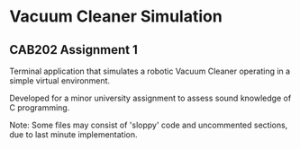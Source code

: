 # Vacuum Cleaner Simulation
## CAB202 Assignment 1 

Terminal application that simulates a robotic Vacuum Cleaner operating in a simple virtual environment. 

Developed for a minor university assignment to assess sound knowledge of C programming.

Note: Some files may consist of 'sloppy' code and uncommented sections, due to last minute implementation.



